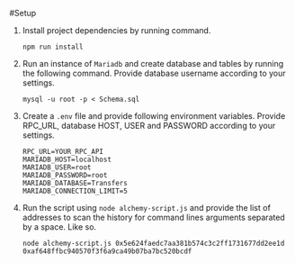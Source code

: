 #Setup
1. Install project dependencies by running command.
    ```
    npm run install
    ```
2. Run an instance of `Mariadb` and create database and tables by running the following command. Provide database username according to your settings.
    ```
    mysql -u root -p < Schema.sql
    ```

3. Create a `.env` file and provide following environment variables. Provide RPC_URL, database HOST, USER and PASSWORD according to your settings.
    ```
    RPC_URL=YOUR_RPC_API
    MARIADB_HOST=localhost
    MARIADB_USER=root
    MARIADB_PASSWORD=root
    MARIADB_DATABASE=Transfers
    MARIADB_CONNECTION_LIMIT=5 
   ```
4. Run the script using `node alchemy-script.js` and provide the list of addresses to scan the history for command lines arguments separated by a space. Like so.
    ```
    node alchemy-script.js 0x5e624faedc7aa381b574c3c2ff1731677dd2ee1d 0xaf648ffbc940570f3f6a9ca49b07ba7bc520bcdf
    ```